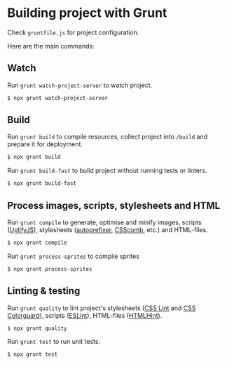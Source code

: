 # Building project with Grunt

Check `gruntfile.js` for project configuration.

Here are the main commands:

## Watch

Run `grunt watch-project-server` to watch project.

```sh
$ npx grunt watch-project-server
```

## Build

Run `grunt build` to compile resources, collect project into `/build`
and prepare it for deployment.

```sh
$ npx grunt build
```

Run `grunt build-fast` to build project without running tests or
linters.

```sh
$ npx grunt build-fast
```

## Process images, scripts, stylesheets and HTML

Run `grunt compile` to generate, optimise and minify images, scripts
([UglifyJS](http://lisperator.net/uglifyjs/)), stylesheets
([autoprefixer](https://github.com/ai/autoprefixer),
[CSScomb](http://csscomb.com/), etc.) and HTML-files.

```sh
$ npx grunt compile
```

Run `grunt process-sprites` to compile sprites

```sh
$ npx grunt process-sprites
```

## Linting & testing

Run `grunt quality` to lint project's stylesheets ([CSS Lint](http://csslint.net) and
[CSS Colorguard](https://github.com/SlexAxton/css-colorguard)),
scripts ([ESLint](http://eslint.org/)), HTML-files ([HTMLHint](http://htmlhint.com/)).

```sh
$ npx grunt quality
```

Run `grunt test` to run unit tests.

```sh
$ npx grunt test
```
